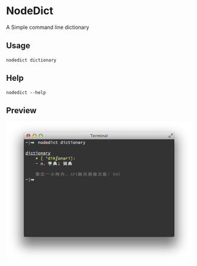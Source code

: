 # NodeDict

A Simple command line dictionary

## Usage


    nodedict dictionary


## Help

    nodedict --help
    
## Preview

![nodedict preview](doc/img/nodedict_magic.png)